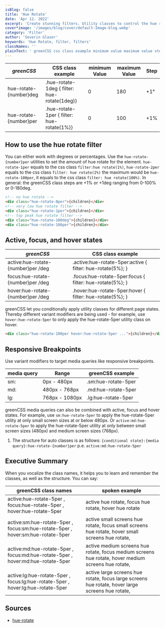 ```yaml
---
isBlog: false
title: 'Hue Rotate'
date: 'Apr 12. 2022'
excerpt: 'Create stunning filters. Utility classes to control the hue rotate.'
cover*image: '/images/blog/cover/default-Image-blog.webp'
category: 'Filter'
author: 'Severin Glaser'
keywords: 'Hue Rotate, filter, filters'
classNames: ''
plainText: ' greenCSS css class example minimum value maximum value step hue-rotate number deg hue-rotate-1deg filter: hue-rotate 1deg 0 180 +1° hue-rotate number per hue-rotate-1per filter: hue-rotate 1% 0 100 +1% How to use the hue rotate filter you can either work with degrees or percentages use the `hue-rotate number per` utilities to set the amount of hue rotate for the element `hue-rotate-1per` equals to the css class `filter:hue rotate 1% ` `hue-rotate-2per` equals to the css class `filter: hue rotate 2% ` the maximum would be `hue-rotate-100per` it equals to the css class `filter: hue rotate 100% ` in general: the greenCSS class steps are +1% or +1deg ranging from 0-100% or 0-180deg  active focus and hover states greenCSS css class example active:hue-rotate number per deg active :hue-rotate-5per:active filter: hue-rotate 5% ; focus:hue-rotate number per deg focus :hue-rotate-5per:focus filter: hue-rotate 5% ; hover:hue-rotate number per deg hover :hue-rotate-5per:hover filter: hue-rotate 5% ; greenCSS let you conditionally apply utility classes for different page states thereby different variant modifiers are being used for example use `hover:hue-rotate-5per` to only apply the hue-rotate-5per utility class on hover  responsive breakpoints use variant modifiers to target media queries like responsive breakpoints media query range greenCSS example sm: 0px 480px sm:hue-rotate-5per md: 480px 768px md:hue-rotate-5per lg: 768px 1080px lg:hue-rotate-5per greenCSS media queries can also be combined with active focus and hover states for example use `sm:hue-rotate-5per` to apply the hue-rotate-5per utility at only small screen sizes at or below 480px or `active:md:hue-rotate-5per` to apply the hue-rotate-5per utility at only between small screen sizes 480px and medium screen sizes 768px 1 the structure for auto classes is as follows: ` conditional state : media query :hue-rotate number per` p e `active:md:hue-rotate-5per` executive summary when you vocalize the class names it helps you to learn and remember the classes as well as the structure you can say: greenCSS class names spoken example active:hue-rotate-5per focus:hue-rotate-5per hover:hue-rotate-5per active hue rotate focus hue rotate hover hue rotate active:sm:hue-rotate-5per focus:sm:hue-rotate-5per hover:sm:hue-rotate-5per active small screens hue rotate focus small screens hue rotate hover small screens hue rotate active:md:hue-rotate-5per focus:md:hue-rotate-5per hover:md:hue-rotate-5per active medium screens hue rotate focus medium screens hue rotate hover medium screens hue rotate active:lg:hue-rotate-5per focus:lg:hue-rotate-5per hover:lg:hue-rotate-5per active large screens hue rotate focus large screens hue rotate hover large screens hue rotate sources hue rotate https: developer mozilla org en-us docs web css filter-function hue rotate '
---
```


| _greenCSS_             | CSS class example                            | minimum Value | maximum Value | Step |
| ---------------------- | -------------------------------------------- | ------------- | ------------- | ---- |
| hue-rotate-{number}deg | .hue-rotate-1deg { filter: hue-rotate(1deg)} | 0             | 180           | +1°  |
| hue-rotate-{number}per | .hue-rotate-1per { filter: hue-rotate(1%)}   | 0             | 100           | +1%  |

## How to use the hue rotate filter

You can either work with degrees or percentages. Use the `hue-rotate-{number}per` utilities to set the amount of hue rotate for the element. `hue-rotate-1per` equals to the css class `filter:hue rotate(1%)`, `hue-rotate-2per` equals to the css class `filter: hue rotate(2%)` the maximum would be `hue-rotate-100per`, it equals to the css class `filter: hue rotate(100%)`. In general: the greenCSS class steps are +1% or +1deg ranging from 0-100% or 0-180deg.

```html
<!-- no hue rotate -->
<div class="hue-rotate-0per">{children}</div>
<!-- very low hue rotate filter -->
<div class="hue-rotate-1per">{children}</div>
<!-- top peak hue rotate filter -->
<div class="hue-rotate-180deg">{children}</div>
<div class="hue-rotate-100per">{children}</div>
```

## Active, focus, and hover states

| _greenCSS_                         | CSS class example                                           |
| ---------------------------------- | ----------------------------------------------------------- |
| active:hue-rotate-{number}per /deg | .active\:hue-rotate-5per:active { filter: hue-rotate(5%); } |
| focus:hue-rotate-{number}per /deg  | .focus\:hue-rotate-5per:focus { filter: hue-rotate(5%); }   |
| hover:hue-rotate-{number}per /deg  | .hover\:hue-rotate-5per:hover { filter: hue-rotate(5%); }   |

greenCSS let you conditionally apply utility classes for different page states. Thereby different variant modifiers are being used - for example, use `hover:hue-rotate-5per` to only apply the hue-rotate-5per utility class on hover.

```html
<div class="hue-rotate-100per hover:hue-rotate-5per ...">{children}</div>
```

## Responsive Breakpoints

Use variant modifiers to target media queries like responsive breakpoints.

| media query | Range          | greenCSS example    |
| ----------- | -------------- | ------------------- |
| sm:         | 0px - 480px    | .sm:hue-rotate-5per |
| md:         | 480px - 768px  | .md:hue-rotate-5per |
| lg:         | 768px - 1080px | .lg:hue-rotate-5per |

greenCSS media queries can also be combined with active, focus and hover states. For example, use `sm:hue-rotate-5per` to apply the hue-rotate-5per utility at only small screen sizes at or below 480px. Or `active:md:hue-rotate-5per` to apply the hue-rotate-5per utility at only between small screen sizes (480px) and medium screen sizes (768px).

1. The structure for auto classes is as follows: `{conditional state}:{media query}:hue-rotate-{number}per` p.e. `active:md:hue-rotate-5per`

## Executive Summary

When you vocalize the class names, it helps you to learn and remember the classes, as well as the structure. You can say:

| greenCSS class names                                                            | spoken example                                                                                      |
| ------------------------------------------------------------------------------- | --------------------------------------------------------------------------------------------------- |
| active:hue-rotate-5per , focus:hue-rotate-5per , hover:hue-rotate-5per          | active hue rotate, focus hue rotate, hover hue rotate                                               |
| active:sm:hue-rotate-5per , focus:sm:hue-rotate-5per , hover:sm:hue-rotate-5per | active small screens hue rotate, focus small screens hue rotate, hover small screens hue rotate,    |
| active:md:hue-rotate-5per , focus:md:hue-rotate-5per , hover:md:hue-rotate-5per | active medium screens hue rotate, focus medium screens hue rotate, hover medium screens hue rotate, |
| active:lg:hue-rotate-5per , focus:lg:hue-rotate-5per , hover:lg:hue-rotate-5per | active large screens hue rotate, focus large screens hue rotate, hover large screens hue rotate,    |

## Sources

- [hue-rotate](https://developer.mozilla.org/en-US/docs/Web/CSS/filter-function/hue-rotate)
